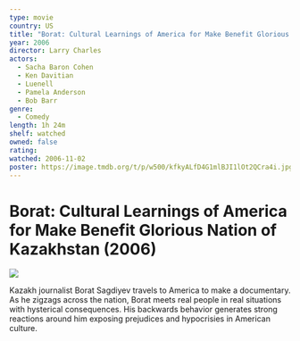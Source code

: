 ```yaml
---
type: movie
country: US
title: "Borat: Cultural Learnings of America for Make Benefit Glorious Nation of Kazakhstan"
year: 2006
director: Larry Charles
actors:
  - Sacha Baron Cohen
  - Ken Davitian
  - Luenell
  - Pamela Anderson
  - Bob Barr
genre:
  - Comedy
length: 1h 24m
shelf: watched
owned: false
rating:
watched: 2006-11-02
poster: https://image.tmdb.org/t/p/w500/kfkyALfD4G1mlBJI1lOt2QCra4i.jpg
---
```


# Borat: Cultural Learnings of America for Make Benefit Glorious Nation of Kazakhstan (2006)

![](https://image.tmdb.org/t/p/w500/kfkyALfD4G1mlBJI1lOt2QCra4i.jpg)

Kazakh journalist Borat Sagdiyev travels to America to make a documentary. As he zigzags across the nation, Borat meets real people in real situations with hysterical consequences. His backwards behavior generates strong reactions around him exposing prejudices and hypocrisies in American culture.